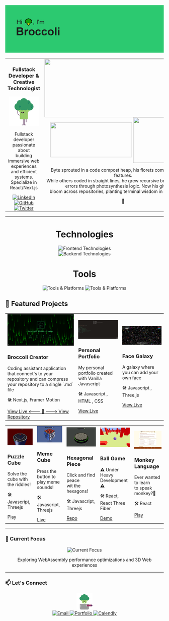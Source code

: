 <img src="images/hibroccoli.png" alt="LinkedIn" />

<!-- Columns Container -->
<table>
  <tr>
    <!-- Left Column -->
    <td align="left" valign="top">
      <h3 align="center">Fullstack Developer & Creative Technologist</h3>
      <div align="center">
        <img
          width="90%"
          src="images/broccoli-eats-broccoli.gif"
          alt="Broccoli Dev"
        />
      </div>
      <p align="center">Fullstack developer passionate about</br> building  immersive web  
  experiences and efficient systems. </br> Specialize in React/Next.js </p>
      <div align="center" id="badges">
        <a href="https://www.linkedin.com/in/pgpavlides/">
          <img
            src="https://img.shields.io/badge/LinkedIn-0077B5?style=for-the-badge&logo=linkedin&logoColor=white"
            alt="LinkedIn"
          />
        </a>
        <a href="https://github.com/pgpavlides">
          <img
            src="https://img.shields.io/badge/GitHub-100000?style=for-the-badge&logo=github&logoColor=white"
            alt="GitHub"
          />
        </a>
        <a href="https://twitter.com/BroccoliDevGr">
          <img
            src="https://img.shields.io/badge/Twitter-1DA1F2?style=for-the-badge&logo=twitter&logoColor=white"
            alt="Twitter"
          />
        </a>
      </div>
    </td>
    <!-- Right Column -->
    <td align="center" valign="top">
      <picture>
        <source
          media="(prefers-color-scheme: dark)"
          srcset="
            https://github-readme-streak-stats.herokuapp.com/?user=pgpavlides&ring_color=99cc66&fire=2cc970&sideNums=339966&currStreakLabel=99cc66&currStreakNum=2cc970&border=99cc66&background=00000000
          "
        />
        <source
          media="(prefers-color-scheme: light), (prefers-color-scheme: no-preference)"
          srcset="
            https://github-readme-streak-stats.herokuapp.com/?user=pgpavlides&ring_color=99cc66&fire=2cc970&sideNums=339966&currStreakLabel=99cc66&currStreakNum=2cc970&border=99cc66&background=ffffff00
          "
        />
        <img
          align="center"
          height="185"
          width="500"
          src="https://github-readme-streak-stats.herokuapp.com/?user=pgpavlides&ring_color=99cc66&fire=2cc970&sideNums=339966&currStreakLabel=99cc66&currStreakNum=2cc970&border=99cc66&background=ffffff00"
        />
      </picture>
        <picture align="center">
          <source
            media="(prefers-color-scheme: dark)"
            srcset="
              https://github-readme-stats.vercel.app/api?username=pgpavlides&show_icons=true&title_color=99cc66&text_color=2cc970&icon_color=339966&border_color=99cc66&bg_color=00000000&include_all_commits=true&count_private=true
            "
          />
          <source
            media="(prefers-color-scheme: light), (prefers-color-scheme: no-preference)"
            srcset="
              https://github-readme-stats.vercel.app/api?username=pgpavlides&show_icons=true&title_color=99cc66&text_color=2cc970&icon_color=339966&border_color=99cc66&bg_color=ffffff00&include_all_commits=true&count_private=true
            "
          />
          <img
            align="center"
            height="110"
            width="260"
            src="https://github-readme-stats.vercel.app/api?username=pgpavlides&show_icons=true&title_color=99cc66&text_color=2cc970&icon_color=339966&border_color=99cc66&bg_color=ffffff00&include_all_commits=true&count_private=true"
          />
        </picture>
        <picture>
          <source
            media="(prefers-color-scheme: dark)"
            srcset="
              https://github-readme-stats.vercel.app/api/top-langs/?username=pgpavlides&layout=compact&title_color=99cc66&text_color=2cc970&icon_color=339966&border_color=99cc66&bg_color=00000000&langs_count=6
            "
          />
          <source
            media="(prefers-color-scheme: light), (prefers-color-scheme: no-preference)"
            srcset="
              https://github-readme-stats.vercel.app/api/top-langs/?username=pgpavlides&layout=compact&title_color=99cc66&text_color=2cc970&icon_color=339966&border_color=99cc66&bg_color=ffffff00&langs_count=6
            "
          />
          <img
            align="center"
            height="145"
            width="200"
            src="https://github-readme-stats.vercel.app/api/top-langs/?username=pgpavlides&layout=compact&title_color=99cc66&text_color=2cc970&icon_color=339966&border_color=99cc66&bg_color=ffffff00&langs_count=6"
          />
        </picture>
      <p>Byte sprouted in a code compost heap, his florets compiling bugs into features. </br> While others coded in straight lines, he grew recursive branches - solving </br> errors through photosynthesis logic. Now his git pushes </br> bloom across repositories, planting terminal wisdom in root directories.</p>
  <div align="center">
    🥦
  </div>
    </td>
  
  </tr>
</table>

---

<div>
  
  <div align="center">
    <h1>Technologies</h1>
    <img
      src="https://skillicons.dev/icons?i=nextjs,react,threejs,mui,ts,js,html,css,sass,tailwind,styledcomponents"
      alt="Frontend Technologies"
    />
  </div>
  <div align="center">
    <img
      src="https://skillicons.dev/icons?i=lua,nodejs,mongodb,graphql,postgres,firebase,express,php,jquery"
      alt="Backend Technologies"
    />
  </div>
  <div align="center">
    <h1>Tools</h1>
    <img
      src="https://skillicons.dev/icons?i=git,pnpm,yarn,github,postman,vitest,aws,vercel,netlify,webpack,vscode"
      alt="Tools & Platforms"
    />
    <img
      src="https://skillicons.dev/icons?i=wordpress,vite,figma,photoshop,pr,au,illustrator,blender,godot"
      alt="Tools & Platforms"
    />
  </div>
</div>

## 🚀 Featured Projects

<table>
  <tr>
    <td>
      <a href="https://github.com/pgpavlides/mprokolo">
        <img
          src="images/broccoli_next_create.png"
          width="500"
          alt="3D Portfolio Platform"
        />
      </a>
      <h3>Broccoli Creator</h3>
      <p>
        Coding assistant application that connect's to your repository and can
        compress your repository to a single `.md` file
      </p>
      <p>🛠️ Next.js, Framer Motion</p>
      <a
        href="https://mprokolo.gr/"
        >View Live <--- 🔗 </a
      >
      <a
        href="https://github.com/pgpavlides/mprokolo"
        > ---> View Repository</a
      >      
    </td>
    <td>
      <a href="https://www.pgpavlides.com">
        <img src="images/cmd_profile.png" width="350" alt="Project 2" />
      </a>
      <h3>Personal Portfolio</h3>
      <p>My personal portfolio created with Vanilla Javascript</p>
      <p>🛠️ Javascript , HTML , CSS</p>
      <a href="https://www.pgpavlides.com/">View Live</a>
    </td>
    <td>
      <a href="https://face-galaxy.vercel.app/">
        <img src="images/face_galaxy.png" width="350" alt="Project 3" />
      </a>
      <h3>Face Galaxy</h3>
      <p>A galaxy where you can add your own face</p>
      <p>🛠️ Javascript , Three.js</p>
      <a href="https://face-galaxy.vercel.app/">View Live</a>
    </td>
  </tr>
</table>

  <!-- OTHER PROJECTS -->

<table>
  <!-- Row 1 -->
  <tr>
    <td>
      <a href="https://puzzlecube.vercel.app/">
        <img src="images/puzzlecube.png"  width="400"  alt="Chat Interface"/>
      </a>
      <h3>Puzzle Cube</h3>
      <p>Solve the cube with the riddles!</p>
      <p>🛠️ Javascript, Threejs</p>
      <a href="https://puzzlecube.vercel.app/">Play</a>
    </td>
    <td>
      <a href="https://memecube.vercel.app/">
        <img src="images/memecube.png"  width="400" alt="Online Store"/>
      </a>
      <h3>Meme Cube</h3>
      <p>Press the button to </br> play  meme sounds!</p>
      <p>🛠️ Javascript, Threejs</p>
      <a href="https://memecube.vercel.app/">Live</a>
    </td>
    <td>
      <a href="https://hexagonalpeace.vercel.app/">
        <img src="images/hexagonalpeace.png"  width="400" alt="AI Dashboard"/>
      </a>
      <h3>Hexagonal Piece</h3>
      <p>Click and find peace </br> wit the hexagons!</p>
      <p>🛠️ Javascript, Threejs</p>
      <a href="https://hexagonalpeace.vercel.app/">Repo</a>
    </td>
    <td>
      <a href="https://ball-game-v2-git-master-pgpavlides.vercel.app/">
        <img src="images/ballgame.png"  width="400" alt="AR Experience"/>
      </a>
      <h3>Ball Game</h3>
      <p>⚠️ Under Heavy Development ⚠️</p>
      <p>🛠️ React, React Three Fiber</p>
      <a href="https://ball-game-v2-git-master-pgpavlides.vercel.app/">Demo</a>
    </td>
    <td>
      <a href="https://ball-game-v2-git-master-pgpavlides.vercel.app/">
        <img src="images/monkey-alphabet.png"  width="400" alt="Game Screenshot"/>
      </a>
      <h3>Monkey Language</h3>
      <p>Ever wanted to learn </br> to speak monkey?🍌</p>
      <p>🛠️ React</p>
      <a href="https://monkey-alphabet.vercel.app/">Play</a>
    </td>
  </tr>
</table>

  

--- 

### 🌱 Current Focus

<div align="center">
  <img
    src="https://skillicons.dev/icons?i=wasm,rust,react,threejs,blender,ae"
    alt="Current Focus"
  />
  <p>Exploring WebAssembly performance optimizations and 3D Web experiences</p>
</div>

--- 

### 📫 Let's Connect

 <div align="center">
        <img
          width="10%"
          src="images/boiling-broccoli.gif"
          alt="Broccoli Dev"
        />
      </div>

<div align="center">
  <a href="mailto:pgpavlides@gmail.com">
    <img
      src="https://img.shields.io/badge/Gmail-D14836?style=for-the-badge&logo=gmail&logoColor=white"
      alt="Email"
    />
  </a>
  <a href="https://www.pgpavlides.com">
    <img
      src="https://img.shields.io/badge/Portfolio-%23000000.svg?style=for-the-badge&logo=vercel&logoColor=white"
      alt="Portfolio"
    />
  </a>
  <a href="https://calendly.com/pgpavlides">
    <img
      src="https://img.shields.io/badge/Schedule_Meeting-008080?style=for-the-badge&logo=google-meet&logoColor=white"
      alt="Calendly"
    />
  </a>
</div>
